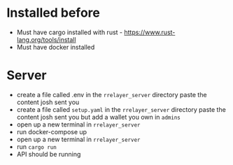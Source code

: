 # Installed before

- Must have cargo installed with rust - https://www.rust-lang.org/tools/install
- Must have docker installed 

# Server

- create a file called .env in the `rrelayer_server` directory paste the content josh sent you
- create a file called `setup.yaml` in the `rrelayer_server` directory paste the content josh sent you
  but add a wallet you own in `admins`
- open up a new terminal in `rrelayer_server`
- run docker-compose up
- open up a new terminal in `rrelayer_server`
- run `cargo run`
- API should be running